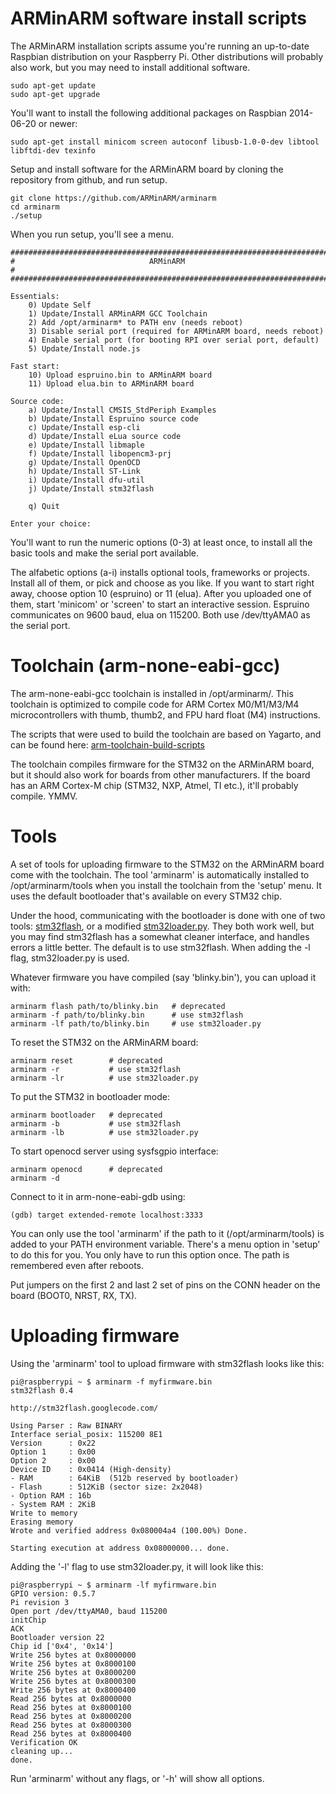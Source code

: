 ARMinARM software install scripts
=================================

The ARMinARM installation scripts assume you're running an up-to-date Raspbian distribution on your Raspberry Pi. Other distributions will probably also work, but you may need to install additional software.

    sudo apt-get update
    sudo apt-get upgrade

You'll want to install the following additional packages on Raspbian 2014-06-20 or newer:

    sudo apt-get install minicom screen autoconf libusb-1.0-0-dev libtool libftdi-dev texinfo

Setup and install software for the ARMinARM board by cloning the repository from github, and run setup.

    git clone https://github.com/ARMinARM/arminarm
    cd arminarm
    ./setup

When you run setup, you'll see a menu.

    #######################################################################
    #                              ARMinARM                               #
    #######################################################################
    
    Essentials:
        0) Update Self
        1) Update/Install ARMinARM GCC Toolchain
        2) Add /opt/arminarm* to PATH env (needs reboot)
        3) Disable serial port (required for ARMinARM board, needs reboot)
        4) Enable serial port (for booting RPI over serial port, default)
        5) Update/Install node.js
    
    Fast start:
        10) Upload espruino.bin to ARMinARM board
        11) Upload elua.bin to ARMinARM board
    
    Source code:
        a) Update/Install CMSIS_StdPeriph Examples
        b) Update/Install Espruino source code
        c) Update/Install esp-cli
        d) Update/Install eLua source code
        e) Update/Install libmaple
        f) Update/Install libopencm3-prj
        g) Update/Install OpenOCD
        h) Update/Install ST-Link
        i) Update/Install dfu-util
        j) Update/Install stm32flash
    
        q) Quit
    
    Enter your choice:

You'll want to run the numeric options (0-3) at least once, to install all the basic tools and make the serial port available.

The alfabetic options (a-i) installs optional tools, frameworks or projects. Install all of them, or pick and choose as you like. If you want to start right away, choose option 10 (espruino) or 11 (elua). After you uploaded one of them, start 'minicom' or 'screen' to start an interactive session. Espruino communicates on 9600 baud, elua on 115200. Both use /dev/ttyAMA0 as the serial port.

Toolchain (arm-none-eabi-gcc)
=============================

The arm-none-eabi-gcc toolchain is installed in /opt/arminarm/. This toolchain is optimized to compile code for ARM Cortex M0/M1/M3/M4 microcontrollers with thumb, thumb2, and FPU hard float (M4) instructions.

The scripts that were used to build the toolchain are based on Yagarto, and can be found here: [arm-toolchain-build-scripts](https://github.com/ARMinARM/arm-toolchain-build-scripts)

The toolchain compiles firmware for the STM32 on the ARMinARM board, but it should also work for boards from other manufacturers. If the board has an ARM Cortex-M chip (STM32, NXP, Atmel, TI etc.), it'll probably compile. YMMV.

Tools
=====
A set of tools for uploading firmware to the STM32 on the ARMinARM board come with the toolchain. The tool 'arminarm' is automatically installed to /opt/arminarm/tools when you install the toolchain from the 'setup' menu. It uses the default bootloader that's available on every STM32 chip.

Under the hood, communicating with the bootloader is done with one of two tools: [stm32flash](https://code.google.com/p/stm32flash/), or a modified [stm32loader.py](https://github.com/jsnyder/stm32loader). They both work well, but you may find stm32flash has a somewhat cleaner interface, and handles errors a little better. The default is to use stm32flash. When adding the -l flag, stm32loader.py is used.

Whatever firmware you have compiled (say 'blinky.bin'), you can upload it with:

    arminarm flash path/to/blinky.bin   # deprecated
    arminarm -f path/to/blinky.bin      # use stm32flash
    arminarm -lf path/to/blinky.bin     # use stm32loader.py

To reset the STM32 on the ARMinARM board:

    arminarm reset        # deprecated
    arminarm -r           # use stm32flash
    arminarm -lr          # use stm32loader.py

To put the STM32 in bootloader mode:

    arminarm bootloader   # deprecated
    arminarm -b           # use stm32flash
    arminarm -lb          # use stm32loader.py

To start openocd server using sysfsgpio interface:

    arminarm openocd      # deprecated
    arminarm -d

Connect to it in arm-none-eabi-gdb using:

    (gdb) target extended-remote localhost:3333

You can only use the tool 'arminarm' if the path to it (/opt/arminarm/tools) is added to your PATH environment variable. There's a menu option in 'setup' to do this for you. You only have to run this option once. The path is remembered even after reboots.

Put jumpers on the first 2 and last 2 set of pins on the CONN header on the board (BOOT0, NRST, RX, TX).

Uploading firmware
==================

Using the 'arminarm' tool to upload firmware with stm32flash looks like this:

    pi@raspberrypi ~ $ arminarm -f myfirmware.bin 
    stm32flash 0.4

    http://stm32flash.googlecode.com/

    Using Parser : Raw BINARY
    Interface serial_posix: 115200 8E1
    Version      : 0x22
    Option 1     : 0x00
    Option 2     : 0x00
    Device ID    : 0x0414 (High-density)
    - RAM        : 64KiB  (512b reserved by bootloader)
    - Flash      : 512KiB (sector size: 2x2048)
    - Option RAM : 16b
    - System RAM : 2KiB
    Write to memory
    Erasing memory
    Wrote and verified address 0x080004a4 (100.00%) Done.

    Starting execution at address 0x08000000... done.

Adding the '-l' flag to use stm32loader.py, it will look like this:

    pi@raspberrypi ~ $ arminarm -lf myfirmware.bin 
    GPIO version: 0.5.7
    Pi revision 3
    Open port /dev/ttyAMA0, baud 115200
    initChip
    ACK
    Bootloader version 22
    Chip id ['0x4', '0x14']
    Write 256 bytes at 0x8000000
    Write 256 bytes at 0x8000100
    Write 256 bytes at 0x8000200
    Write 256 bytes at 0x8000300
    Write 256 bytes at 0x8000400
    Read 256 bytes at 0x8000000
    Read 256 bytes at 0x8000100
    Read 256 bytes at 0x8000200
    Read 256 bytes at 0x8000300
    Read 256 bytes at 0x8000400
    Verification OK
    cleaning up...
    done.

Run 'arminarm' without any flags, or '-h' will show all options.

